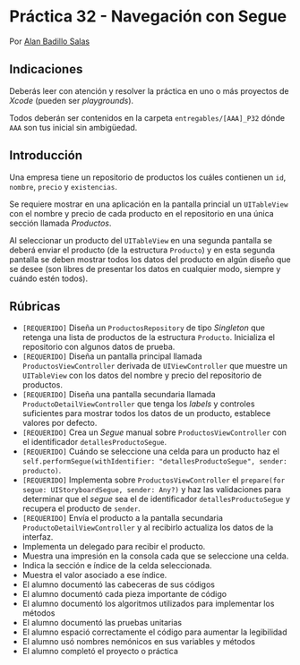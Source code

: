 # Práctica 32 - Navegación con Segue

Por [Alan Badillo Salas](https://www.nomadacode.com)

## Indicaciones

Deberás leer con atención y resolver la práctica en uno o más proyectos de *Xcode* (pueden ser *playgrounds*).

Todos deberán ser contenidos en la carpeta `entregables/[AAA]_P32` dónde `AAA` son tus inicial sin ambigüedad.

## Introducción

Una empresa tiene un repositorio de productos los cuáles contienen un `id`, `nombre`, `precio` y `existencias`.

Se requiere mostrar en una aplicación en la pantalla princial un `UITableView` con el nombre y precio de cada producto en el repositorio en una única sección llamada *Productos*.

Al seleccionar un producto del `UITableView` en una segunda pantalla se deberá enviar el producto (de la estructura `Producto`) y en esta segunda pantalla se deben mostrar todos los datos del producto en algún diseño que se desee (son libres de presentar los datos en cualquier modo, siempre y cuándo estén todos).

## Rúbricas

* `[REQUERIDO]` Diseña un `ProductosRepository` de tipo *Singleton* que retenga una lista de productos de la estructura `Producto`. Inicializa el repositorio con algunos datos de prueba.
* `[REQUERIDO]` Diseña un pantalla principal llamada `ProductosViewController` derivada de `UIViewController` que muestre un `UITableView` con los datos del nombre y precio del repositorio de productos.
* `[REQUERIDO]` Diseña una pantalla secundaria llamada `ProductoDetailViewController` que tenga los *labels* y controles suficientes para mostrar todos los datos de un producto, establece valores por defecto.
* `[REQUERIDO]` Crea un *Segue* manual sobre `ProductosViewController` con el identificador `detallesProductoSegue`.
* `[REQUERIDO]` Cuándo se seleccione una celda para un producto haz el `self.performSegue(withIdentifier: "detallesProductoSegue", sender: producto)`.
* `[REQUERIDO]` Implementa sobre `ProductosViewController` el `prepare(for segue: UIStoryboardSegue, sender: Any?)` y haz las validaciones para determinar que el *segue* sea el de identificador `detallesProductoSegue` y recupera el producto de `sender`.
* `[REQUERIDO]` Envía el producto a la pantalla secundaria `ProductoDetailViewController` y al recibirlo actualiza los datos de la interfaz.
* Implementa un delegado para recibir el producto.
* Muestra una impresión en la consola cada que se seleccione una celda.
* Indica la sección e índice de la celda seleccionada.
* Muestra el valor asociado a ese índice.
* El alumno documentó las cabeceras de sus códigos
* El alumno documentó cada pieza importante de código
* El alumno documentó los algoritmos utilizados para implementar los métodos
* El alumno documentó las pruebas unitarias
* El alumno espació correctamente el código para aumentar la legibilidad
* El alumno usó nombres nemónicos en sus variables y métodos
* El alumno completó el proyecto o práctica